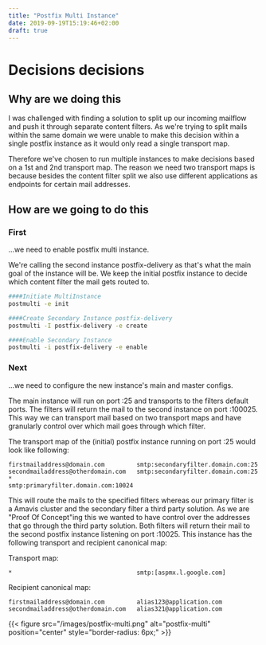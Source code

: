 ```yaml
---
title: "Postfix Multi Instance"
date: 2019-09-19T15:19:46+02:00
draft: true
---
```


# Decisions decisions

## Why are we doing this

I was challenged with finding a solution to split up our incoming mailflow and push it through separate content filters. As we're trying to split mails within the same domain we were unable to make this decision within a single postfix instance as it would only read a single transport map.

Therefore we've chosen to run multiple instances to make decisions based on a 1st and 2nd transport map. The reason we need two transport maps is because besides the content filter split we also use different applications as endpoints for certain mail addresses.

## How are we going to do this

### First
...we need to enable postfix multi instance.

We're calling the second instance postfix-delivery as that's what the main goal of the instance will be. We keep the initial postfix instance to decide which content filter the mail gets routed to.

```bash
####Initiate MultiInstance
postmulti -e init

####Create Secondary Instance postfix-delivery
postmulti -I postfix-delivery -e create

####Enable Secondary Instance
postmulti -i postfix-delivery -e enable
```

### Next
...we need to configure the new instance's main and master configs.

The main instance will run on port :25 and transports to the filters default ports. The filters will return the mail to the second instance on port :100025. This way we can transport mail based on two transport maps and have granularly control over which mail goes through which filter.

The transport map of the (initial) postfix instance running on port :25 would look like following:

```textile
firstmailaddress@domain.com         smtp:secondaryfilter.domain.com:25
secondmailaddress@otherdomain.com   smtp:secondaryfilter.domain.com:25
*                                   smtp:primaryfilter.domain.com:10024
```

This will route the mails to the specified filters whereas our primary filter is a Amavis cluster and the secondary filter a third party solution. As we are "Proof Of Concept"ing this we wanted to have control over the addresses that go through the third party solution. Both filters will return their mail to the second postfix instance listening on port :10025. This instance has the following transport and recipient canonical map:

Transport map:
```textile
*                                   smtp:[aspmx.l.google.com]
```

Recipient canonical map:
```textile
firstmailaddress@domain.com         alias123@application.com
secondmailaddress@otherdomain.com   alias321@application.com
```

{{< figure src="/images/postfix-multi.png" alt="postfix-multi" position="center" style="border-radius: 6px;" >}}
